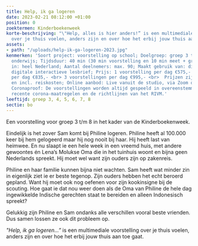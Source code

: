 ```yaml
---
title: Help, ik ga logeren
date: 2023-02-21 08:12:00 +01:00
position: 0
zoektermen: Kinderboekenweek
korte-beschrijving: "\"Help, alles is hier anders!” is een multimediale voorstelling
  over je thuis voelen, anders zijn en over hoe het erbij jouw thuis aan toe gaat. "
assets:
- path: "/uploads/help-ik-ga-logeren-2023.jpg"
kenmerken: 'Soort project: voorstelling op school; Doelgroep: groep 3 t/m 8 ook speciaal
  onderwijs; Tijdsduur: 40 min (30 min voorstelling en 10 min meet + greet); Aangeboden
  in: heel Nederland; Aantal deelnemers: max. 90; Maakt gebruik van: digibord; Lesmateriaal:
  digitale interactieve lesbrief; Prijs: 1 voorstelling per dag €575,- <br> 2 voorstellingen
  per dag €835,- <br> 3 voorstellingen per dag €995,- <br>  Prijzen zijn excl. btw
  en incl. reiskosten; Online aanbod: Live vanuit de studio, via Zoom of Teams. ;
  Coronaproof: De voorstellingen worden altijd gespeeld in overeenstemming met de
  recente corona-maatregelen en de richtlijnen van het RIVM.'
leeftijd: groep 3, 4, 5, 6, 7, 8
sectie: bo
---
```


Een voorstelling voor groep 3 t/m 8 in het kader van de Kinderboekenweek.

Eindelijk is het zover Sam komt bij Philine logeren. Philine heeft al 100.000 keer bij hem gelogeerd maar hij nog nooit bij haar. Hij heeft last van heimwee. En nu slaapt ie een hele week in een vreemd huis, met andere gewoontes én Lena’s Molukse Oma die in het tuinhuis woont en bijna geen Nederlands spreekt. Hij moet wel want zijn ouders zijn op zakenreis.

Philine en haar familie kunnen bijna niet wachten. Sam heeft wat minder zin in eigenlijk ziet ie er beste tegenop. Zijn ouders hebben het echt beroerd gepland. Want hij moet ook nog oefenen voor zijn kookinsigne bij de scouting. Hoe gaat ie dat nou weer doen als de Oma van Philine de hele dag ingewikkelde Indische gerechten staat te bereiden en alleen Indonesisch spreekt? 

Gelukkig zijn Philine en Sam ondanks alle verschillen vooral beste vrienden. Dus samen lossen ze ook dit probleem op. 

*"Help, ik ga logeren...”* is een multimediale voorstelling over je thuis voelen, anders zijn en over hoe het erbij jouw thuis aan toe gaat. 